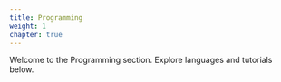 ```yaml
---
title: Programming
weight: 1
chapter: true
---
```


Welcome to the Programming section. Explore languages and tutorials below.